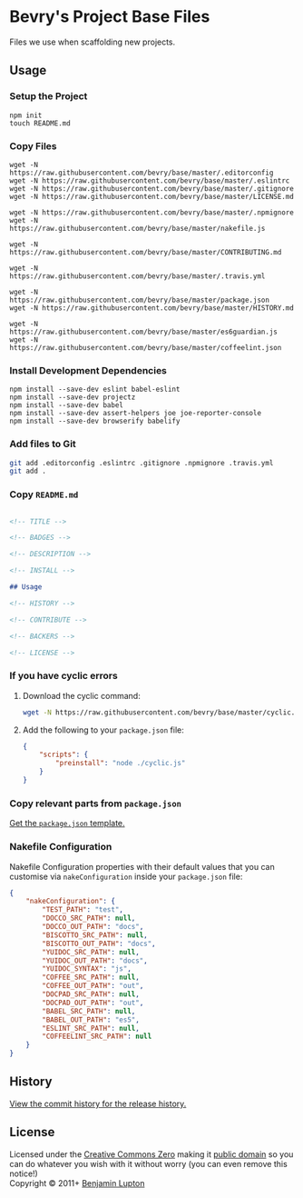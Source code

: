 # Bevry's Project Base Files
Files we use when scaffolding new projects.


## Usage

### Setup the Project

``` shell
npm init
touch README.md
```


### Copy Files

``` shell
wget -N https://raw.githubusercontent.com/bevry/base/master/.editorconfig
wget -N https://raw.githubusercontent.com/bevry/base/master/.eslintrc
wget -N https://raw.githubusercontent.com/bevry/base/master/.gitignore
wget -N https://raw.githubusercontent.com/bevry/base/master/LICENSE.md

wget -N https://raw.githubusercontent.com/bevry/base/master/.npmignore
wget -N https://raw.githubusercontent.com/bevry/base/master/nakefile.js

wget -N https://raw.githubusercontent.com/bevry/base/master/CONTRIBUTING.md

wget -N https://raw.githubusercontent.com/bevry/base/master/.travis.yml

wget -N https://raw.githubusercontent.com/bevry/base/master/package.json
wget -N https://raw.githubusercontent.com/bevry/base/master/HISTORY.md

wget -N https://raw.githubusercontent.com/bevry/base/master/es6guardian.js
wget -N https://raw.githubusercontent.com/bevry/base/master/coffeelint.json
```

### Install Development Dependencies

``` shell
npm install --save-dev eslint babel-eslint
npm install --save-dev projectz
npm install --save-dev babel
npm install --save-dev assert-helpers joe joe-reporter-console
npm install --save-dev browserify babelify
```


### Add files to Git

``` bash
git add .editorconfig .eslintrc .gitignore .npmignore .travis.yml
git add .
```


### Copy `README.md`

``` markdown

<!-- TITLE -->

<!-- BADGES -->

<!-- DESCRIPTION -->

<!-- INSTALL -->

## Usage

<!-- HISTORY -->

<!-- CONTRIBUTE -->

<!-- BACKERS -->

<!-- LICENSE -->
```


### If you have cyclic errors

1. Download the cyclic command:

	``` bash
	wget -N https://raw.githubusercontent.com/bevry/base/master/cyclic.js
	```

1. Add the following to your `package.json` file:

	``` json
	{
		"scripts": {
			"preinstall": "node ./cyclic.js"
		}
	}
	```


### Copy relevant parts from `package.json`

[Get the `package.json` template.](https://github.com/bevry/base/blob/master/package.json)


### Nakefile Configuration

Nakefile Configuration properties with their default values that you can customise via `nakeConfiguration` inside your `package.json` file:

``` json
{
	"nakeConfiguration": {
		"TEST_PATH": "test",
		"DOCCO_SRC_PATH": null,
		"DOCCO_OUT_PATH": "docs",
		"BISCOTTO_SRC_PATH": null,
		"BISCOTTO_OUT_PATH": "docs",
		"YUIDOC_SRC_PATH": null,
		"YUIDOC_OUT_PATH": "docs",
		"YUIDOC_SYNTAX": "js",
		"COFFEE_SRC_PATH": null,
		"COFFEE_OUT_PATH": "out",
		"DOCPAD_SRC_PATH": null,
		"DOCPAD_OUT_PATH": "out",
		"BABEL_SRC_PATH": null,
		"BABEL_OUT_PATH": "es5",
		"ESLINT_SRC_PATH": null,
		"COFFEELINT_SRC_PATH": null
	}
}
```


## History

[View the commit history for the release history.](https://github.com/bevry/base/commits/master)


## License
Licensed under the [Creative Commons Zero](http://creativecommons.org/publicdomain/zero/1.0/) making it [public domain](https://en.wikipedia.org/wiki/Public_domain) so you can do whatever you wish with it without worry (you can even remove this notice!)
<br/>Copyright &copy; 2011+ [Benjamin Lupton](http://balupton.com)

